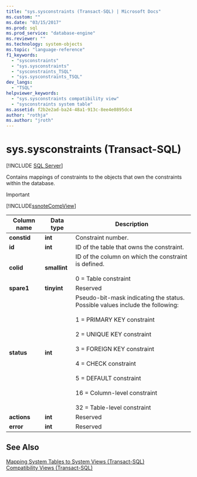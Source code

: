 ```yaml
---
title: "sys.sysconstraints (Transact-SQL) | Microsoft Docs"
ms.custom: ""
ms.date: "03/15/2017"
ms.prod: sql
ms.prod_service: "database-engine"
ms.reviewer: ""
ms.technology: system-objects
ms.topic: "language-reference"
f1_keywords: 
  - "sysconstraints"
  - "sys.sysconstraints"
  - "sysconstraints_TSQL"
  - "sys.sysconstraints_TSQL"
dev_langs: 
  - "TSQL"
helpviewer_keywords: 
  - "sys.sysconstraints compatibility view"
  - "sysconstraints system table"
ms.assetid: f2b2e2ad-ba24-48a1-913c-8ee4e0895dc4
author: "rothja"
ms.author: "jroth"
---
```

# sys.sysconstraints (Transact-SQL)
[!INCLUDE [SQL Server](../../includes/applies-to-version/sqlserver.md)]

  Contains mappings of constraints to the objects that own the constraints within the database.  
  
> [!IMPORTANT]  
>  [!INCLUDE[ssnoteCompView](../../includes/ssnotecompview-md.md)]  
  
|Column name|Data type|Description|  
|-----------------|---------------|-----------------|  
|**constid**|**int**|Constraint number.|  
|**id**|**int**|ID of the table that owns the constraint.|  
|**colid**|**smallint**|ID of the column on which the constraint is defined.<br /><br /> 0 = Table constraint|  
|**spare1**|**tinyint**|Reserved|  
|**status**|**int**|Pseudo-bit-mask indicating the status. Possible values include the following:<br /><br /> 1 = PRIMARY KEY constraint<br /><br /> 2 = UNIQUE KEY constraint<br /><br /> 3 = FOREIGN KEY constraint<br /><br /> 4 = CHECK constraint<br /><br /> 5 = DEFAULT constraint<br /><br /> 16 = Column-level constraint<br /><br /> 32 = Table-level constraint|  
|**actions**|**int**|Reserved|  
|**error**|**int**|Reserved|  
  
## See Also  
 [Mapping System Tables to System Views &#40;Transact-SQL&#41;](../../relational-databases/system-tables/mapping-system-tables-to-system-views-transact-sql.md)   
 [Compatibility Views &#40;Transact-SQL&#41;](~/relational-databases/system-compatibility-views/system-compatibility-views-transact-sql.md)  
  
  

